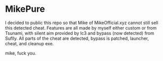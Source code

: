 # MikePure

I decided to public this repo so that Mike of MikeOfficial.xyz cannot still sell this detected cheat. Features are all made by myself either custom or from Tsunami, with silent aim provided by Ic3 and bypass (now detected) from Suflly. All parts of the cheat are detected, bypass is patched, launcher, cheat, and cleanup exe.

mike, fuck you.
